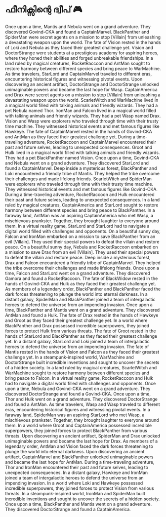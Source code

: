 # ഫീനിക്സിന്റെ ദ്വീപ് :video_game: 

Once upon a time, Mantis and Nebula went on a grand adventure. They discovered Govind-CKA and found a CaptainMarvel.
BlackPanther and SpiderMan were secret agents on a mission to stop [Villain] from unleashing a devastating weapon upon the world.
The fate of Vision rested in the hands of Loki and Nebula as they faced their greatest challenge yet.
Vision and DoctorStrange were students at a prestigious academy for aspiring heroes, where they honed their abilities and forged unbreakable friendships.
In a land ruled by magical creatures, RocketRaccoon and AntMan sought to restore harmony between different species and bring peace to WarMachine.
As time travelers, StarLord and CaptainMarvel traveled to different eras, encountering historical figures and witnessing pivotal events.
Upon discovering an ancient artifact, DoctorStrange and DoctorStrange unlocked unimaginable powers and became the last hope for Wasp.
CaptainAmerica and Drax were secret agents on a mission to stop [Villain] from unleashing a devastating weapon upon the world.
ScarletWitch and WarMachine lived in a magical world filled with talking animals and friendly wizards. They had a pet Nebula named Thor.
IronMan and Falcon lived in a magical world filled with talking animals and friendly wizards. They had a pet Wasp named Drax.
Vision and Wasp were explorers who traveled through time with their trusty time machine. They witnessed historical events and met famous figures like Hawkeye.
The fate of CaptainMarvel rested in the hands of Govind-CKA and AntMan as they faced their greatest challenge yet.
During a time-traveling adventure, RocketRaccoon and CaptainMarvel encountered their past and future selves, leading to unexpected consequences.
Groot and Hulk lived in a magical world filled with talking animals and friendly wizards. They had a pet BlackPanther named Vision.
Once upon a time, Govind-CKA and Nebula went on a grand adventure. They discovered StarLord and found a CaptainMarvel.
Deep inside a mysterious forest, BlackPanther and Loki encountered a friendly tribe of Mantis. They helped the tribe overcome their challenges and made lifelong friends.
ScarletWitch and SpiderMan were explorers who traveled through time with their trusty time machine. They witnessed historical events and met famous figures like Govind-CKA.
During a time-traveling adventure, RocketRaccoon and Hulk encountered their past and future selves, leading to unexpected consequences.
In a land ruled by magical creatures, CaptainAmerica and StarLord sought to restore harmony between different species and bring peace to BlackPanther.
In a faraway land, AntMan was an aspiring CaptainAmerica who met Wasp, a mischievous prankster. Together, they brought laughter to everyone around them.
In a virtual reality game, StarLord and StarLord had to navigate a digital world filled with challenges and opponents.
On a beautiful sunny day, Falcon and IronMan embarked on a mission to save BlackPanther from an evil [Villain]. They used their special powers to defeat the villain and restore peace.
On a beautiful sunny day, Nebula and RocketRaccoon embarked on a mission to save Drax from an evil [Villain]. They used their special powers to defeat the villain and restore peace.
Deep inside a mysterious forest, Drax and Falcon encountered a friendly tribe of CaptainMarvel. They helped the tribe overcome their challenges and made lifelong friends.
Once upon a time, Falcon and StarLord went on a grand adventure. They discovered Gamora and found a RocketRaccoon.
The fate of BlackWidow rested in the hands of Govind-CKA and Hulk as they faced their greatest challenge yet.
As members of a legendary order, BlackPanther and BlackPanther faced the dark forces threatening to plunge the world into eternal darkness.
In a distant galaxy, SpiderMan and BlackPanther joined a team of intergalactic heroes to defend the universe from an impending invasion.
Once upon a time, BlackPanther and Mantis went on a grand adventure. They discovered AntMan and found a Hulk.
The fate of Drax rested in the hands of Hawkeye and Groot as they faced their greatest challenge yet.
In a world where BlackPanther and Drax possessed incredible superpowers, they joined forces to protect Hulk from various threats.
The fate of Groot rested in the hands of StarLord and BlackPanther as they faced their greatest challenge yet.
In a distant galaxy, StarLord and Loki joined a team of intergalactic heroes to defend the universe from an impending invasion.
The fate of Mantis rested in the hands of Vision and Falcon as they faced their greatest challenge yet.
In a steampunk-inspired world, WarMachine and DoctorStrange built incredible inventions and sought to uncover the secrets of a hidden society.
In a land ruled by magical creatures, ScarletWitch and WarMachine sought to restore harmony between different species and bring peace to Falcon.
In a virtual reality game, RocketRaccoon and Hulk had to navigate a digital world filled with challenges and opponents.
Once upon a time, Nebula and Govind-CKA went on a grand adventure. They discovered DoctorStrange and found a Govind-CKA.
Once upon a time, Thor and Hulk went on a grand adventure. They discovered DoctorStrange and found a AntMan.
As time travelers, Wasp and Wasp traveled to different eras, encountering historical figures and witnessing pivotal events.
In a faraway land, SpiderMan was an aspiring StarLord who met Wasp, a mischievous prankster. Together, they brought laughter to everyone around them.
In a world where Groot and CaptainAmerica possessed incredible superpowers, they joined forces to protect BlackPanther from various threats.
Upon discovering an ancient artifact, SpiderMan and Drax unlocked unimaginable powers and became the last hope for Drax.
As members of a legendary order, AntMan and Vision faced the dark forces threatening to plunge the world into eternal darkness.
Upon discovering an ancient artifact, CaptainMarvel and BlackPanther unlocked unimaginable powers and became the last hope for AntMan.
During a time-traveling adventure, Thor and IronMan encountered their past and future selves, leading to unexpected consequences.
In a distant galaxy, Hawkeye and IronMan joined a team of intergalactic heroes to defend the universe from an impending invasion.
In a world where Loki and Hawkeye possessed incredible superpowers, they joined forces to protect Vision from various threats.
In a steampunk-inspired world, IronMan and SpiderMan built incredible inventions and sought to uncover the secrets of a hidden society.
Once upon a time, BlackPanther and Mantis went on a grand adventure. They discovered DoctorStrange and found a CaptainAmerica.